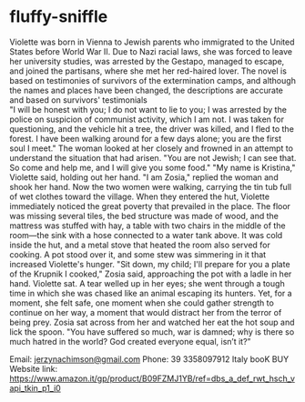 # fluffy-sniffle
Violette was born in Vienna to Jewish parents who immigrated to the United States before World War II. Due to Nazi racial laws, she was forced to leave her university studies, was arrested by the Gestapo, managed to escape, and joined the partisans, where she met her red-haired lover. The novel is based on testimonies of survivors of the extermination camps, and although the names and places have been changed, the descriptions are accurate and based on survivors' testimonials       
"I will be honest with you; I do not want to lie to you; I was arrested by the police on suspicion of communist activity, which I am not. I was taken for questioning, and the vehicle hit a tree, the driver was killed, and I fled to the forest. I have been walking around for a few days alone; you are the first soul I meet."
The woman looked at her closely and frowned in an attempt to understand the situation that had arisen.
"You are not Jewish; I can see that. So come and help me, and I will give you some food."
"My name is Kristina," Violette said, holding out her hand.
"I am Zosia," replied the woman and shook her hand.
Now the two women were walking, carrying the tin tub full of wet clothes toward the village.
When they entered the hut, Violette immediately noticed the great poverty that prevailed in the place. The floor was missing several tiles, the bed structure was made of wood, and the mattress was stuffed with hay, a table with two chairs in the middle of the room—the sink with a hose connected to a water tank above. It was cold inside the hut, and a metal stove that heated the room also served for cooking.  A pot stood over it, and some stew was simmering in it that increased Violette's hunger.
"Sit down, my child; I'll prepare for you a plate of the Krupnik I cooked," Zosia said, approaching the pot with a ladle in her hand.
Violette sat. A tear welled up in her eyes; she went through a tough time in which she was chased like an animal escaping its hunters. Yet, for a moment, she felt safe, one moment when she could gather strength to continue on her way, a moment that would distract her from the terror of being prey.
Zosia sat across from her and watched her eat the hot soup and lick the spoon.
"You have suffered so much, war is damned; why is there so much hatred in the world? God created everyone equal, isn’t it?”

Email: jerzynachimson@gmail.com
Phone: 39 3358097912 Italy
booK BUY Website link: https://www.amazon.it/gp/product/B09FZMJ1YB/ref=dbs_a_def_rwt_hsch_vapi_tkin_p1_i0
